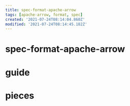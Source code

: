 ```yaml
---
title: spec-format-apache-arrow
tags: [apache-arrow, format, spec]
created: '2021-07-24T08:14:04.860Z'
modified: '2021-07-24T08:14:45.182Z'
---
```


# spec-format-apache-arrow

# guide

# pieces
